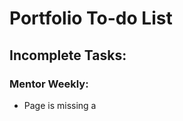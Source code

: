 # Portfolio To-do List

## Incomplete Tasks:

### Mentor Weekly:

* Page is missing a <title>
* Text fields could use a little padding
* Getting 404 and 500 errors when updating my student/mentor profile =(

-------------------------------

## Complete Tasks:

### Portfolio Site:

* iFrames are a little slow to load, but this is a small issue. Maybe put in a loading indicator.
* 32px favicon
* center spinners

### Recipe Builder:

* Needs a favicon

### Project Timer:

* Screenshots broken on Github ReadMe
